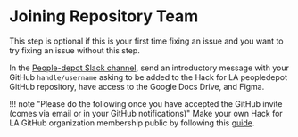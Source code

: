 # Joining Repository Team

This step is optional if this is your first time fixing an issue and you want to try fixing an issue without this step.

In the [People-depot Slack channel](https://hackforla.slack.com/messages/people-depot/), send an introductory message with your GitHub `handle/username` asking to be added to the Hack for LA peopledepot GitHub repository, have access to the Google Docs Drive, and Figma.

!!! note "Please do the following once you have accepted the GitHub invite (comes via email or in your GitHub notifications)"
    Make your own Hack for LA GitHub organization membership public by following this [guide](https://help.github.com/en/articles/publicizing-or-hiding-organization-membership#changing-the-visibility-of-your-organization-membership).
